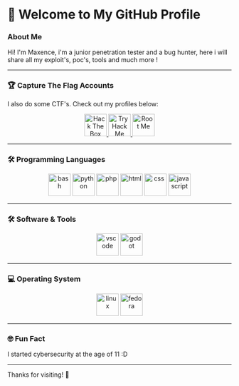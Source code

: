 # 👋 Welcome to My GitHub Profile

### About Me

Hi! I'm Maxence, i'm a junior penetration tester and a bug hunter, here i will share all my exploit's, poc's, tools and much more !

---
### 🏆 Capture The Flag Accounts

I also do some CTF's. Check out my profiles below:

<div align="center">
  <a href="https://app.hackthebox.com/users/1903314">
    <img src="https://app.hackthebox.com/images/HTB-favicon/favicon.ico" alt="Hack The Box" width="50" height="50"/>
  </a>
  <a href="https://tryhackme.com/p/Hysox">
    <img src="https://assets.tryhackme.com/img/logo/tryhackme_logo_full.svg" alt="TryHackMe" width="50" height="50"/>
  </a>
  <a href="https://shop.root-me.org/cdn/shop/files/image.png?v=1686868887&width=500">
    <img src="https://www.root-me.org/images/logo.png" alt="Root Me" width="50" height="50"/>
  </a>
</div>

---

### 🛠️ Programming Languages

<div align="center">
  <img src="https://cdn.jsdelivr.net/gh/devicons/devicon/icons/bash/bash-original.svg" alt="bash" width="50" height="50"/>
  <img src="https://cdn.jsdelivr.net/gh/devicons/devicon/icons/python/python-original.svg" alt="python" width="50" height="50"/>
  <img src="https://cdn.jsdelivr.net/gh/devicons/devicon/icons/php/php-original.svg" alt="php" width="50" height="50"/>
  <img src="https://cdn.jsdelivr.net/gh/devicons/devicon/icons/html5/html5-original.svg" alt="html" width="50" height="50"/>
  <img src="https://cdn.jsdelivr.net/gh/devicons/devicon/icons/css3/css3-original.svg" alt="css" width="50" height="50"/>
  <img src="https://cdn.jsdelivr.net/gh/devicons/devicon/icons/javascript/javascript-original.svg" alt="javascript" width="50" height="50"/>
</div>

---

### 🛠️ Software & Tools

<div align="center">
  <img src="https://cdn.jsdelivr.net/gh/devicons/devicon/icons/vscode/vscode-original.svg" alt="vscode" width="50" height="50"/>
  <img src="https://upload.wikimedia.org/wikipedia/commons/6/6a/Godot_icon.svg" alt="godot" width="50" height="50"/>
</div>

---

### 💻 Operating System

<div align="center">
  <img src="https://cdn.jsdelivr.net/gh/devicons/devicon/icons/linux/linux-original.svg" alt="linux" width="50" height="50"/>
  <img src="https://upload.wikimedia.org/wikipedia/commons/3/3f/Fedora_logo.svg" alt="fedora" width="50" height="50"/>
</div>

---

### 🤓 Fun Fact

I started cybersecurity at the age of 11 :D

---

Thanks for visiting! 🚀
